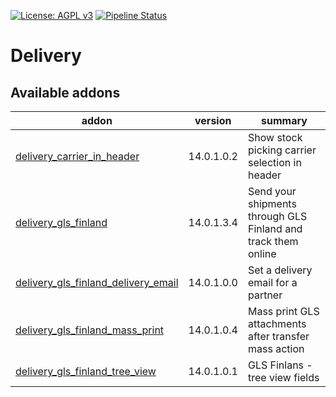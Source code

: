 [![License: AGPL v3](https://img.shields.io/badge/License-AGPL%20v3-blue.svg)](https://www.gnu.org/licenses/agpl-3.0)
[![Pipeline Status](https://gitlab.com/tawasta/odoo/delivery/badges/14.0-dev/pipeline.svg)](https://gitlab.com/tawasta/odoo/delivery/-/pipelines/)

Delivery
========

[//]: # (addons)

Available addons
----------------
addon | version | summary
--- | --- | ---
[delivery_carrier_in_header](delivery_carrier_in_header/) | 14.0.1.0.2 | Show stock picking carrier selection in header
[delivery_gls_finland](delivery_gls_finland/) | 14.0.1.3.4 | Send your shipments through GLS Finland and track them online
[delivery_gls_finland_delivery_email](delivery_gls_finland_delivery_email/) | 14.0.1.0.0 | Set a delivery email for a partner
[delivery_gls_finland_mass_print](delivery_gls_finland_mass_print/) | 14.0.1.0.4 | Mass print GLS attachments after transfer mass action
[delivery_gls_finland_tree_view](delivery_gls_finland_tree_view/) | 14.0.1.0.1 | GLS Finlans - tree view fields

[//]: # (end addons)
